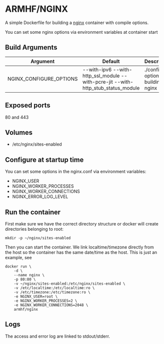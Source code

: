 # ARMHF/NGINX

A simple Dockerfile for building a [nginx](https://www.nginx.org) container with compile options.

You can set some nginx options via environment variables at container start


## Build Arguments

| Argument                 | Default                                                                           | Description                            |
| -------------------------| --------------------------------------------------------------------------------- | -------------------------------------- |
| NGINX_CONFIGURE_OPTIONS  | --with-ipv6 --with-http_ssl_module --with-pcre-jit --with-http_stub_status_module | ./configure options for building nginx |


## Exposed ports

80 and 443


## Volumes

- /etc/nginx/sites-enabled


## Configure at startup time

You can set some options in the nginx.conf via environment variables:

- NGINX_USER
- NGINX_WORKER_PROCESSES
- NGINX_WORKER_CONNECTIONS
- NGINX_ERROR_LOG_LEVEL


## Run the container

First make sure we have the correct directory structure or docker will create directories belonging to root:

```
mkdir -p ~/nginx/sites-enabled
```

Then you can start the container. We link localtime/timezone directly from the host so the container has the same date/time as the host.
This is just an example, see

```
docker run \
    -d \
    --name nginx \
    -p 80:80 \
    -v ~/nginx/sites-enabled:/etc/nginx/sites-enabled \
    -v /etc/localtime:/etc/localtime:ro \
    -v /etc/timezone:/etc/timezone:ro \
    -e NGINX_USER=root \
    -e NGINX_WORKER_PROCESSES=2 \
    -e NGINX_WORKER_CONNECTIONS=2048 \
    armhf/nginx
```


## Logs

The access and error log are linked to stdout/stderr.
